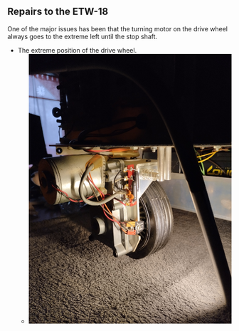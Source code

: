 ## Repairs to the ETW-18

One of the major issues has been that the turning motor on the drive wheel always goes to the extreme left until the stop shaft.

* The extreme position of the drive wheel.
    - ![image](/repairs/images/left-pivot-drive.png)